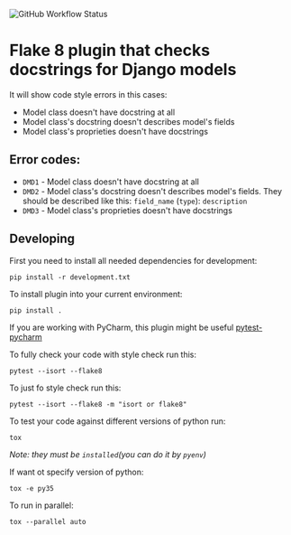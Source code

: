 ![GitHub Workflow Status](https://img.shields.io/github/workflow/status/Saritasa/flake8-django-docstrings/Test%20package?style=for-the-badge)

# Flake 8 plugin that checks docstrings for Django models

It will show code style errors in this cases:
* Model class doesn't have docstring at all
* Model class's docstring doesn't describes model's fields
* Model class's proprieties doesn't have docstrings

## Error codes:

* `DMD1` - Model class doesn't have docstring at all
* `DMD2` - Model class's docstring doesn't describes model's fields. They should be described 
like this: `field_name` (`type`): `description`
* `DMD3` - Model class's proprieties doesn't have docstrings

## Developing 

First you need to install all needed dependencies for development:
```
pip install -r development.txt 
```

To install plugin into your current environment:
```
pip install .
```

If you are working with PyCharm, this plugin might be useful [pytest-pycharm](https://github.com/jlubcke/pytest-pycharm)

To fully check your code with style check run this:
```
pytest --isort --flake8
```

To just fo style check run this:
```
pytest --isort --flake8 -m "isort or flake8"
```

To test your code against different versions of python run:
```
tox
```
*Note: they must be `installed`(you can do it by `pyenv`)*

If want ot specify version of python:
```
tox -e py35
```
To run in parallel:
```
tox --parallel auto
```
